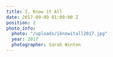 ```yaml
---
title: I, Know it All
date: 2017-09-09 01:09:00 Z
position: 2
photo_info:
  photo: "/uploads/iknowitall2017.jpg"
  year: 2017
  photographer: Sarah Winton
---
```


